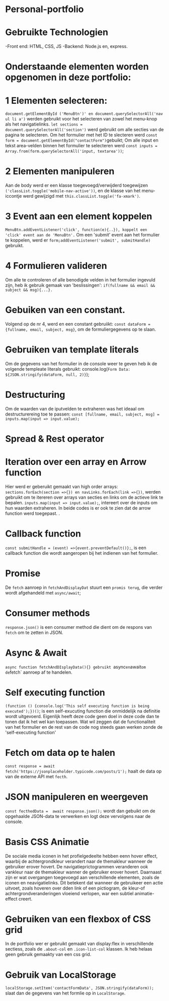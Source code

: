 # Personal-portfolio

# Gebruikte Technologien

-Front end: HTML, CSS, JS
-Backend: Node.js en, express.

# Onderstaande elementen worden opgenomen in deze portfolio:

# 1 Elementen selecteren:

`document.getElementById ('MenuBtn')' en document.querySelectorAll('nav ul li a')` werden gebruikt voor het selecteren van zowel het menu-knop als het navigatielinks. `let sections = document.querySelectorAll('section')` werd gebruikt om alle secties van de pagina te selecteren. Om het formulier met het ID te slecteren werd  `const form = document.getElementById("contactForm")`gebuikt;
Om alle input en tekst area-velden binnen het formulier te selecteren werd `const inputs = Array.from(form.querySelectorAll('input, textarea'))`;

# 2 Elementen manipuleren
Aan de body werd er een klasse toegevoegd/verwijderd toegewijzen `('classList.toggle('mobile-nav-active'))`, en de klasse van het menu-iccontje werd gewijzigd met `this.classList.toggle('fa-xmark')`.

# 3 Event aan een element koppelen
`MenuBtn.addEventListener('click', function(e){..}), koppelt een 'click' event aan de 'MenuBtn'.`
Om een 'submit' event aan het formulier te koppelen, werd er `form;addEventListener('submit', submitHandle)` gebruikt.

# 4 Formulieren valideren
Om alle te controleren of alle benodigde velden in het formulier ingevuld zijn, heb ik gebruik gemaak van 'beslissingen': `if(fullname && email && subject && msg){...}.` 

# Gebuiken van een constant.
Volgend op de nr 4, werd en een constant gebruiikt: `const dataForm ={fullname, email, subject, msg}`, om de formuliergegevens op te slaan. 

# Gebruiken van template literals
Om de gegevens van het formulier in de console weer te geven heb ik de volgende templeate literals gebruikt: 
 console.log(`Form Data: ${JSON.stringify(dataForm, null, 2)}`);



# Destructuring
Om de waarden van de iputvelden te extraheren was het ideaal om destructurereing toe te passen: 
`const [fullname, email, subject, msg] = inputs.map(input => input.value);`


# Spread & Rest operator



# Iteration over een array en Arrow function
Hier werd er geberuikt gemaakt van high order arrays:
`sections.forEach(section =>{}) en navLinks.forEach(link =>{})`, werden gebruikt om te itereren over arrays van secties en links om de actieve link te bepalen.
`inputs.map(input => input.value);`, intereert over de inputs om hun waarden extraheren. In beide codes is er ook te zien dat de arrow function werd toegepast.
. 

# Callback function
`const submitHandle = (event) =>{event.preventDefault()};`, is een callback function die wordt aangeropen bij het indienen van het formulier.


# Promise
De `fetch` aanroep in `fetchAndDisplayDat` stuurt een `promis terug`, die verder wordt afgehandeld met `async/await`;


# Consumer methods
 `response.json()` is een consumer method die dient om de respons van `fetch` om te zetten in JSON.



# Async & Await
`async function fetchAndDIsplayData(){} gebruikt `async` en `await` om de `fetch` aanroep af te handelen.



# Self executing function
`(function () {console.log('This self executing function is being executed');})()`; is een self-exucuting function die onmiddelijk na definitie wordt uitgevoerd. Eigenlijk heeft deze code geen doel in deze code dan te tonen dat ik het wel kan toepassen. Wat wil zeggen dat de functionaliteit van het formulier en de rest van de code nog steeds gaan werken zonde de 'self-executing function'



# Fetch om data op te halen
`const response = await fetch('https://jsonplaceholder.typicode.com/posts/1');` haalt de data op van de externe API met `fecth`.




# JSON manipuleren en weergeven
`const fecthedData =  await response.json();` wordt dan gebuikt om de opgehaalde JSON-data te verwerken en logt deze vervolgens naar de console.


# Basis CSS Animatie
De sociale media iconen in het profielgedeelte hebben eenn hover effect, waarbij de achtergrondkleur verandert naar de themakleur wanneer de gebruiker erover hovert.
De navigatieprictogrammen veranderen ook vankleur naar de themakleur wanner de gebruiker erover hovert. Daarnaast zijn er wat overgangen toegevoegd aan verschillende elementen, zoals de iconen en neavigatielinks. Dit betekent dat wanneer de gebruikeer een actie uitvoet, zoals hoveren over dden link of een pictiogram, de kleur-of achtergrondveranderingen vloeiend verlopen, war een subtiel animatie-effect creert.



# Gebruiken van een flexbox of CSS grid
In de portfolio wer er gebruikt gemaakt van display:flex in verschillende sectiess, zoals de `.about-col` en `.icon-list-col` klassen. Ik heb helaas geen gebruik gemaakty van een css grid.

# Gebruik van LocalStorage
`localStorage.setItem('contactFormData', JSON.stringify(dataForm));` slaat dan de gegevens van het formlie op in `LocalStorage`.
